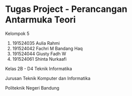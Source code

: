 # Tugas Project - Perancangan Antarmuka Teori

Kelompok 5
1. 191524035 Aulia Rahmi
2. 191524042 Fachri M Bandang Haq
3. 191524044 Giusty Fadh W
4. 191524061 Shinta Nurkaafi

Kelas 2B - D4 Teknik Informatika

Jurusan Teknik Komputer dan Informatika

Politeknik Negeri Bandung
